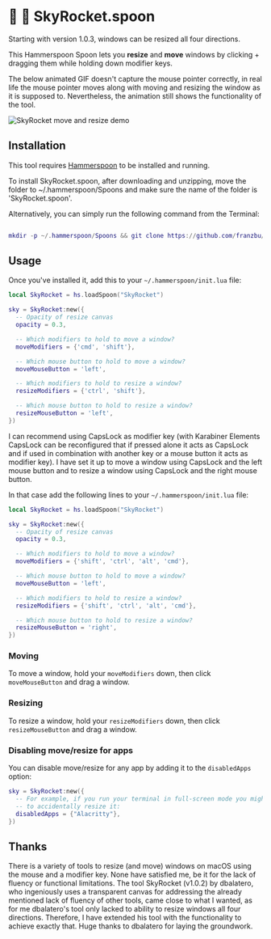 # 🌄 🚀 SkyRocket.spoon


Starting with version 1.0.3, windows can be resized all four directions.

This Hammerspoon Spoon lets you **resize** and **move** windows by clicking + dragging them while holding down modifier keys. 

The below animated GIF doesn't capture the mouse pointer correctly, in real life the mouse pointer moves along with moving and resizing the window as it is supposed to. Nevertheless, the animation still shows the functionality of the tool.

<img alt="SkyRocket move and resize demo" src="https://github.com/franzbu/SkyRocket.spoon/blob/master/doc/SkyRocket.gif" />

## Installation

This tool requires [Hammerspoon](https://www.hammerspoon.org/) to be installed and running.

To install SkyRocket.spoon, after downloading and unzipping, move the folder to ~/.hammerspoon/Spoons and make sure the name of the folder is 'SkyRocket.spoon'. 

Alternatively, you can simply run the following command from the Terminal:

```lua

mkdir -p ~/.hammerspoon/Spoons && git clone https://github.com/franzbu/SkyRocket.spoon.git ~/.hammerspoon/Spoons/SkyRocket.spoon

```

## Usage

Once you've installed it, add this to your `~/.hammerspoon/init.lua` file:

```lua
local SkyRocket = hs.loadSpoon("SkyRocket")

sky = SkyRocket:new({
  -- Opacity of resize canvas
  opacity = 0.3,

  -- Which modifiers to hold to move a window?
  moveModifiers = {'cmd', 'shift'},

  -- Which mouse button to hold to move a window?
  moveMouseButton = 'left',

  -- Which modifiers to hold to resize a window?
  resizeModifiers = {'ctrl', 'shift'},

  -- Which mouse button to hold to resize a window?
  resizeMouseButton = 'left',
})
```
I can recommend using CapsLock as modifier key (with Karabiner Elements CapsLock can be reconfigured that if pressed alone it acts as CapsLock and if used in combination with another key or a mouse button it acts as modifier key). I have set it up to move a window using CapsLock and the left mouse button and to resize a window using CapsLock and the right mouse button.

In that case add the following lines to your `~/.hammerspoon/init.lua` file:

```lua
local SkyRocket = hs.loadSpoon("SkyRocket")

sky = SkyRocket:new({
  -- Opacity of resize canvas
  opacity = 0.3,

  -- Which modifiers to hold to move a window?
  moveModifiers = {'shift', 'ctrl', 'alt', 'cmd'},

  -- Which mouse button to hold to move a window?
  moveMouseButton = 'left',

  -- Which modifiers to hold to resize a window?
  resizeModifiers = {'shift', 'ctrl', 'alt', 'cmd'},

  -- Which mouse button to hold to resize a window?
  resizeMouseButton = 'right',
})
```


### Moving

To move a window, hold your `moveModifiers` down, then click `moveMouseButton` and drag a window.

### Resizing

To resize a window, hold your `resizeModifiers` down, then click `resizeMouseButton` and drag a window.

### Disabling move/resize for apps

You can disable move/resize for any app by adding it to the `disabledApps` option:

```lua
sky = SkyRocket:new({
  -- For example, if you run your terminal in full-screen mode you might not
  -- to accidentally resize it:
  disabledApps = {"Alacritty"},
})
```

## Thanks

There is a variety of tools to resize (and move) windows on macOS using the mouse and a modifier key. None have satisfied me, be it for the lack of fluency or functional limitations. The tool SkyRocket (v1.0.2) by dbalatero, who ingeniously uses a transparent canvas for addressing the already mentioned lack of fluency of other tools, came close to what I wanted, as for me dbalatero's tool only lacked to ability to resize windows all four directions. Therefore, I have extended his tool with the functionality to achieve exactly that. Huge thanks to dbalatero for laying the groundwork. 
